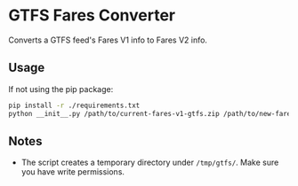 # GTFS Fares Converter

Converts a GTFS feed's Fares V1 info to Fares V2 info.


## Usage

If not using the pip package:

```bash
pip install -r ./requirements.txt
python __init__.py /path/to/current-fares-v1-gtfs.zip /path/to/new-fares-v2-gtfs.zip
```

## Notes

- The script creates a temporary directory under `/tmp/gtfs/`. Make sure you have write permissions.
